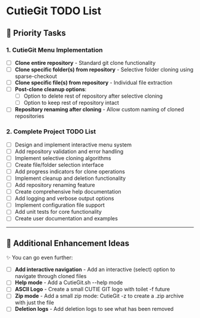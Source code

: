 # CutieGit TODO List

## 🎯 Priority Tasks

### 1. CutieGit Menu Implementation
- [ ] **Clone entire repository** - Standard git clone functionality
- [ ] **Clone specific folder(s) from repository** - Selective folder cloning using sparse-checkout
- [ ] **Clone specific file(s) from repository** - Individual file extraction
- [ ] **Post-clone cleanup options**:
  - [ ] Option to delete rest of repository after selective cloning
  - [ ] Option to keep rest of repository intact
- [ ] **Repository renaming after cloning** - Allow custom naming of cloned repositories

### 2. Complete Project TODO List
- [ ] Design and implement interactive menu system
- [ ] Add repository validation and error handling
- [ ] Implement selective cloning algorithms
- [ ] Create file/folder selection interface
- [ ] Add progress indicators for clone operations
- [ ] Implement cleanup and deletion functionality
- [ ] Add repository renaming feature
- [ ] Create comprehensive help documentation
- [ ] Add logging and verbose output options
- [ ] Implement configuration file support
- [ ] Add unit tests for core functionality
- [ ] Create user documentation and examples

---

## 🚀 Additional Enhancement Ideas

✨ You can go even further:

- [ ] **Add interactive navigation** - Add an interactive (select) option to navigate through cloned files
- [ ] **Help mode** - Add a CutieGit.sh --help mode
- [ ] **ASCII Logo** - Create a small CUTIE GIT logo with toilet -f future
- [ ] **Zip mode** - Add a small zip mode: CutieGit -z to create a .zip archive with just the file
- [ ] **Deletion logs** - Add deletion logs to see what has been removed